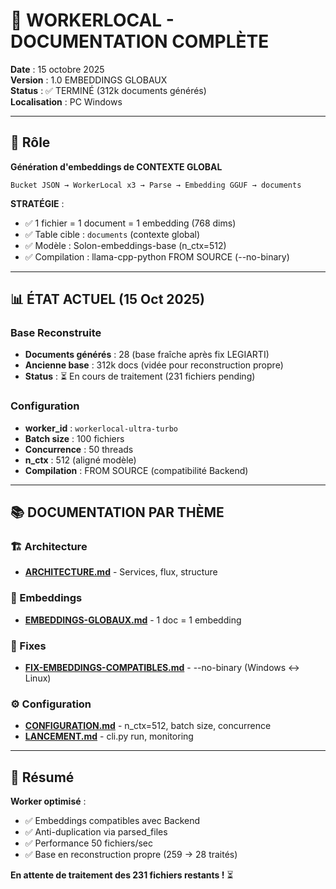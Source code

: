 # 💜 WORKERLOCAL - DOCUMENTATION COMPLÈTE

**Date** : 15 octobre 2025  
**Version** : 1.0 EMBEDDINGS GLOBAUX  
**Status** : ✅ TERMINÉ (312k documents générés)  
**Localisation** : PC Windows

---

## 🎯 Rôle

**Génération d'embeddings de CONTEXTE GLOBAL**

```
Bucket JSON → WorkerLocal x3 → Parse → Embedding GGUF → documents
```

**STRATÉGIE** :
- ✅ 1 fichier = 1 document = 1 embedding (768 dims)
- ✅ Table cible : `documents` (contexte global)
- ✅ Modèle : Solon-embeddings-base (n_ctx=512)
- ✅ Compilation : llama-cpp-python FROM SOURCE (--no-binary)

---

## 📊 ÉTAT ACTUEL (15 Oct 2025)

### Base Reconstruite
- **Documents générés** : 28 (base fraîche après fix LEGIARTI)
- **Ancienne base** : 312k docs (vidée pour reconstruction propre)
- **Status** : ⏳ En cours de traitement (231 fichiers pending)

### Configuration
- **worker_id** : `workerlocal-ultra-turbo`
- **Batch size** : 100 fichiers
- **Concurrence** : 50 threads
- **n_ctx** : 512 (aligné modèle)
- **Compilation** : FROM SOURCE (compatibilité Backend)

---

## 📚 DOCUMENTATION PAR THÈME

### **🏗️ Architecture**
- [**ARCHITECTURE.md**](./ARCHITECTURE.md) - Services, flux, structure

### **🧠 Embeddings**
- [**EMBEDDINGS-GLOBAUX.md**](./EMBEDDINGS-GLOBAUX.md) - 1 doc = 1 embedding

### **🔧 Fixes**
- [**FIX-EMBEDDINGS-COMPATIBLES.md**](./FIX-EMBEDDINGS-COMPATIBLES.md) - --no-binary (Windows ↔ Linux)

### **⚙️ Configuration**
- [**CONFIGURATION.md**](./CONFIGURATION.md) - n_ctx=512, batch size, concurrence
- [**LANCEMENT.md**](./LANCEMENT.md) - cli.py run, monitoring

---

## 🎉 Résumé

**Worker optimisé** :
- ✅ Embeddings compatibles avec Backend
- ✅ Anti-duplication via parsed_files
- ✅ Performance 50 fichiers/sec
- ✅ Base en reconstruction propre (259 → 28 traités)

**En attente de traitement des 231 fichiers restants !** ⏳

